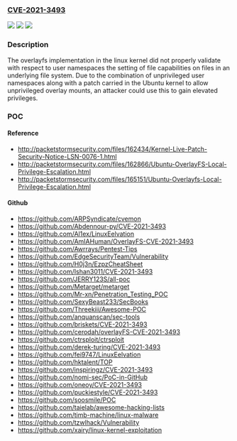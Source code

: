 ### [CVE-2021-3493](https://cve.mitre.org/cgi-bin/cvename.cgi?name=CVE-2021-3493)
![](https://img.shields.io/static/v1?label=Product&message=linux%20kernel&color=blue)
![](https://img.shields.io/static/v1?label=Version&message=5.8%20kernel%3C%205.8.0-50.56%20%20&color=brighgreen)
![](https://img.shields.io/static/v1?label=Vulnerability&message=CWE-270%3A%20Privilege%20Context%20Switching%20Error&color=brighgreen)

### Description

The overlayfs implementation in the linux kernel did not properly validate with respect to user namespaces the setting of file capabilities on files in an underlying file system. Due to the combination of unprivileged user namespaces along with a patch carried in the Ubuntu kernel to allow unprivileged overlay mounts, an attacker could use this to gain elevated privileges.

### POC

#### Reference
- http://packetstormsecurity.com/files/162434/Kernel-Live-Patch-Security-Notice-LSN-0076-1.html
- http://packetstormsecurity.com/files/162866/Ubuntu-OverlayFS-Local-Privilege-Escalation.html
- http://packetstormsecurity.com/files/165151/Ubuntu-Overlayfs-Local-Privilege-Escalation.html

#### Github
- https://github.com/ARPSyndicate/cvemon
- https://github.com/Abdennour-py/CVE-2021-3493
- https://github.com/Al1ex/LinuxEelvation
- https://github.com/AmIAHuman/OverlayFS-CVE-2021-3493
- https://github.com/Awrrays/Pentest-Tips
- https://github.com/EdgeSecurityTeam/Vulnerability
- https://github.com/H0j3n/EzpzCheatSheet
- https://github.com/Ishan3011/CVE-2021-3493
- https://github.com/JERRY123S/all-poc
- https://github.com/Metarget/metarget
- https://github.com/Mr-xn/Penetration_Testing_POC
- https://github.com/SexyBeast233/SecBooks
- https://github.com/Threekiii/Awesome-POC
- https://github.com/anquanscan/sec-tools
- https://github.com/briskets/CVE-2021-3493
- https://github.com/cerodah/overlayFS-CVE-2021-3493
- https://github.com/ctrsploit/ctrsploit
- https://github.com/derek-turing/CVE-2021-3493
- https://github.com/fei9747/LinuxEelvation
- https://github.com/hktalent/TOP
- https://github.com/inspiringz/CVE-2021-3493
- https://github.com/nomi-sec/PoC-in-GitHub
- https://github.com/oneoy/CVE-2021-3493
- https://github.com/puckiestyle/CVE-2021-3493
- https://github.com/soosmile/POC
- https://github.com/taielab/awesome-hacking-lists
- https://github.com/timb-machine/linux-malware
- https://github.com/tzwlhack/Vulnerability
- https://github.com/xairy/linux-kernel-exploitation

